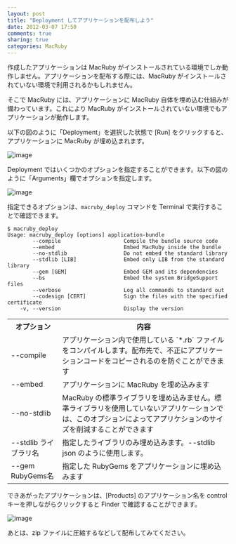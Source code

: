 ```yaml
---
layout: post
title: "Deployment してアプリケーションを配布しよう"
date: 2012-03-07 17:50
comments: true
sharing: true
categories: MacRuby
---
```


作成したアプリケーションは MacRuby がインストールされている環境でしか動作しません。アプリケーションを配布する際には、MacRuby がインストールされていない環境で利用されるかもしれません。

そこで MacRuby には、アプリケーションに MacRuby 自体を埋め込む仕組みが備わっています。これにより MacRuby がインストールされていない環境でもアプリケーションが動作します。

以下の図のように「Deployment」を選択した状態で [Run] をクリックすると、アプリケーションに MacRuby が埋め込まれます。

![image](/images/intro-deployment/deployment.png)

Deployment ではいくつかのオプションを指定することができます。以下の図のように「Arguments」欄でオプションを指定します。

![image](/images/intro-deployment/deployment_option.png)

指定できるオプションは、`macruby_deploy` コマンドを Terminal で実行することで確認できます。

```
$ macruby_deploy 
Usage: macruby_deploy [options] application-bundle
        --compile                    Compile the bundle source code
        --embed                      Embed MacRuby inside the bundle
        --no-stdlib                  Do not embed the standard library
        --stdlib [LIB]               Embed only LIB from the standard library
        --gem [GEM]                  Embed GEM and its dependencies
        --bs                         Embed the system BridgeSupport files
        --verbose                    Log all commands to standard out
        --codesign [CERT]            Sign the files with the specified certificate
    -v, --version                    Display the version
```

<table class="table">
<tr><th>オプション</th><th>内容</th></tr>
<tr><td>--compile</td><td>アプリケーション内で使用している `*.rb` ファイルをコンパイルします。配布先で、不正にアプリケーションコードをコピーされるのを防ぐことができます</td></tr>
<tr><td>--embed</td><td>アプリケーションに MacRuby を埋め込みます</td></tr>
<tr><td>--no-stdlib</td><td>MacRuby の標準ライブラリを埋め込みません。標準ライブラリを使用していないアプリケーションでは、このオプションによってアプリケションのサイズを削減することができます</td></tr>
<tr><td>--stdlib ライブラリ名</td><td>指定したライブラリのみ埋め込みます。--stdlib json のように使用します。</td></tr>
<tr><td>--gem RubyGems名</td><td>指定した RubyGems をアプリケーションに埋め込みます</td></tr>
</table>

できあがったアプリケーションは、[Products] のアプリケーション名を control キーを押しながらクリックすると Finder で確認することができます。

![image](/images/intro-deployment/show_finder.png)

あとは、zip ファイルに圧縮するなどして配布してみてください。
